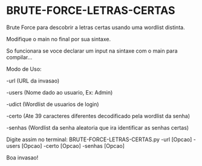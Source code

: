 # BRUTE-FORCE-LETRAS-CERTAS

Brute Force para descobrir a letras certas usando uma wordlist distinta.

Modifique o main no final por sua sintaxe.

So funcionara se voce declarar um input na sintaxe com o main para compilar...

Modo de Uso:

-url (URL da invasao)

-users (Nome dado ao usuario, Ex: Admin)

-udict (Wordlist de usuarios de login)

-certo (Ate 39 caracteres diferentes decodificado pela wordlist da senha)

-senhas (Wordlist da senha aleatoria que ira identificar as senhas certas)

Digite assim no terminal: BRUTE-FORCE-LETRAS-CERTAS.py -url [Opcao] -users [Opcao] -certo [Opcao] -senhas [Opcao] 

Boa invasao!
